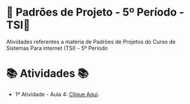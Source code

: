 # 🚀 Padrões de Projeto - 5º Período - TSI🚀
Atividades referentes a matéria de Padrões de Projetos do Curso de Sistemas Para internet (TSI) - 5º Período


#  📚 Atividades 📚
- 1º Atividade - Aula 4: [Clique Aqui](https://github.com/Hugo-Machado02/padroes-projeto-atividades/tree/1º-Atividade-Aula-2).
